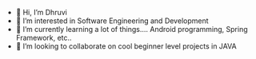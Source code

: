 - 👋 Hi, I’m Dhruvi
- 👀 I’m interested in Software Engineering and Development
- 🌱 I’m currently learning a lot of things.... Android programming, Spring Framework, etc..
- 💞️ I’m looking to collaborate on cool beginner level projects in JAVA

<!---
Dhruvi-Jariwala-vt/Dhruvi-Jariwala-vt is a ✨ special ✨ repository because its `README.md` (this file) appears on your GitHub profile.
You can click the Preview link to take a look at your changes.
--->
